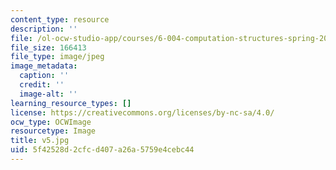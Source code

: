 ```yaml
---
content_type: resource
description: ''
file: /ol-ocw-studio-app/courses/6-004-computation-structures-spring-2017/5f42528d2cfcd407a26a5759e4cebc44_v5.jpg
file_size: 166413
file_type: image/jpeg
image_metadata:
  caption: ''
  credit: ''
  image-alt: ''
learning_resource_types: []
license: https://creativecommons.org/licenses/by-nc-sa/4.0/
ocw_type: OCWImage
resourcetype: Image
title: v5.jpg
uid: 5f42528d-2cfc-d407-a26a-5759e4cebc44
---
```

